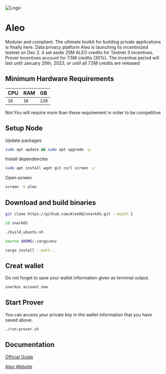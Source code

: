 
![Logo](https://static.wixstatic.com/media/0669d3_823ae49e8eec49cdac30aca2bb7a3736~mv2.png/v1/fill/w_262,h_262,al_c,q_85,usm_0.66_1.00_0.01,enc_auto/3954C488-8CCE-4EF3-846E-064815B0F24B_PNG.png)
# Aleo 

Modular and compliant. The ultimate toolkit for building private applications is finally here.
Data privacy platform Aleo is launching its incentivized testnet 
on Dec 2. it set aside 25M ALEO credits for Testnet 3 incentives. Prover incentives account for 7.5M credits (30%). The incentive period will last until January 26th, 2023, or until all 7.5M credits are released


## Minimum Hardware Requirements




| CPU | RAM     | GB                |
| :-------- | :------- | :------------------------- |
| `16` | `16` | `128` |


Not:You will require more than these requirement in order to be competitive



## Setup Node

Update packages
```bash
sudo apt update && sudo apt upgrade -y
```

Install dependencies
```bash
sudo apt install wget git curl screen -y
```
Open screen
```bash
screen -S aleo
```
## Download and build binaries
```bash
git clone https://github.com/AleoHQ/snarkOS.git --depth 1
```
```bash
cd snarkOS
```
```bash
./build_ubuntu.sh
```
```bash
source $HOME/.cargo/env
```
```bash
cargo install --path .
```
## Creat wallet
Do not forget to save your wallet information given as terminal output.
```bash
snarkos account new
```

## Start Prover
You can access your private key in the wallet information that you have saved above.
```bash
./run-prover.sh
```

## Documentation

[Official Guide](https://github.com/AleoHQ/snarkOS)

[Aleo Website](https://www.aleo.org/)


